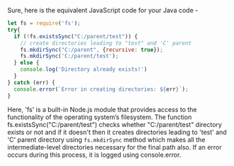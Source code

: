 Sure, here is the equivalent JavaScript code for your Java code - 

```javascript
let fs = require('fs');
try{
  if (!fs.existsSync("C:/parent/test")) {
    // create directories leading to "test" and 'C' parent
    fs.mkdirSync("C:/parent", {recursive: true}); 
    fs.mkdirSync('C:/parent/test');
  } else {
    console.log('Directory already exists!')
  }
} catch (err) {
  console.error(`Error in creating directories: ${err}`);
}
```
Here, 'fs' is a built-in Node.js module that provides access to the functionality of the operating system’s filesystem.
The function fs.existsSync("C:/parent/test") checks whether "C:/parent/test" directory exists or not and if it doesn't then it creates directories leading to 'test' and 'C' parent directory using `fs.mkdirSync` method which makes all the intermediate-level directories necessary for the final path also. If an error occurs during this process, it is logged using console.error.
